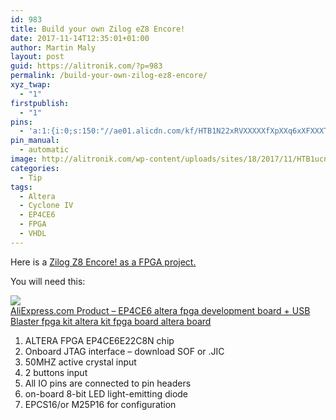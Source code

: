 ```yaml
---
id: 983
title: Build your own Zilog eZ8 Encore!
date: 2017-11-14T12:35:01+01:00
author: Martin Maly
layout: post
guid: https://alitronik.com/?p=983
permalink: /build-your-own-zilog-ez8-encore/
xyz_twap:
  - "1"
firstpublish:
  - "1"
pins:
  - 'a:1:{i:0;s:150:"//ae01.alicdn.com/kf/HTB1N22xRVXXXXXfXpXXq6xXFXXXT/-font-b-EP4CE6-b-font-altera-fpga-development-board-USB-Blaster-fpga-kit-altera-kit.jpg_220x220.jpg";}'
pin_manual:
  - automatic
image: http://alitronik.com/wp-content/uploads/sites/18/2017/11/HTB1ucneRVXXXXb9XFXXq6xXFXXXY.jpg
categories:
  - Tip
tags:
  - Altera
  - Cyclone IV
  - EP4CE6
  - FPGA
  - VHDL
---
```

Here is a [Zilog Z8 Encore! as a FPGA project.](http://www.nutsvolts.com/magazine/article/building-your-own-microcontroller)

You will need this:

<a href="http://s.click.aliexpress.com/e/RvvvvzR" target="_parent"><img src="//ae01.alicdn.com/kf/HTB1N22xRVXXXXXfXpXXq6xXFXXXT/-font-b-EP4CE6-b-font-altera-fpga-development-board-USB-Blaster-fpga-kit-altera-kit.jpg_220x220.jpg" /><span style="display: block;">AliExpress.com Product &#8211; EP4CE6 altera fpga development board + USB Blaster fpga kit altera kit fpga board altera board </span></a>

  1. ALTERA FPGA EP4CE6E22C8N chip
  2. Onboard JTAG interface &#8211; download SOF or .JIC
  3. 50MHZ active crystal input
  4. 2 buttons input
  5. All IO pins are connected to pin headers
  6. on-board 8-bit LED light-emitting diode
  7. EPCS16/or M25P16 for configuration